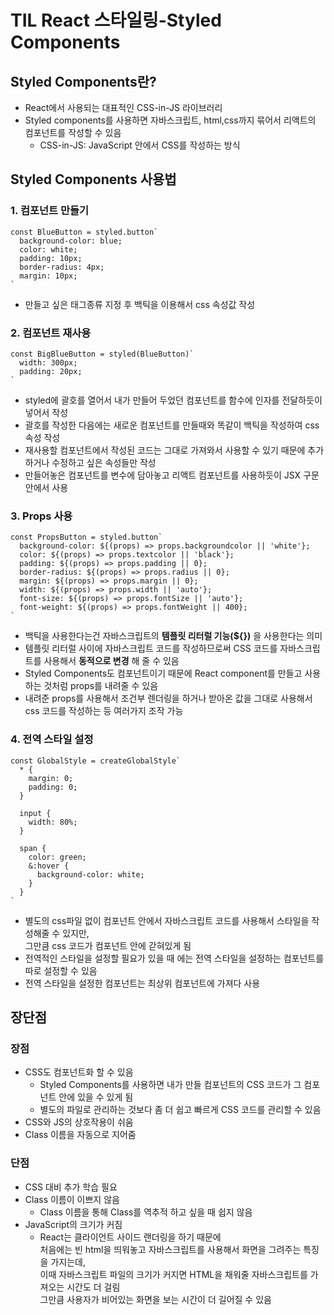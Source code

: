 # TIL React 스타일링-Styled Components
## Styled Components란?
* React에서 사용되는 대표적인 CSS-in-JS 라이브러리  
* Styled components를 사용하면 자바스크립트, html,css까지 묶어서 리액트의 컴포넌트를 작성할 수 있음
    * CSS-in-JS: JavaScript 안에서 CSS를 작성하는 방식
## Styled Components 사용법
### 1. 컴포넌트 만들기
```
const BlueButton = styled.button`
  background-color: blue;
  color: white;
  padding: 10px;
  border-radius: 4px;
  margin: 10px;
`
```
* 만들고 싶은 태그종류 지정 후 백틱을 이용해서 css 속성값 작성
### 2. 컴포넌트 재사용
```
const BigBlueButton = styled(BlueButton)`
  width: 300px;
  padding: 20px;
`
```
* styled에 괄호를 열어서 내가 만들어 두었던 컴포넌트를 함수에 인자를 전달하듯이 넣어서 작성 
* 괄호를 작성한 다음에는 새로운 컴포넌트를 만들때와 똑같이 백틱을 작성하여 css 속성 작성
* 재사용할 컴포넌트에서 작성된 코드는 그대로 가져와서 사용할 수 있기 때문에 추가하거나 수정하고 싶은 속성들만 작성
* 만들어놓은 컴포넌트를 변수에 담아놓고 리액트 컴포넌트를 사용하듯이 JSX 구문안에서 사용
### 3. Props 사용
```
const PropsButton = styled.button`
  background-color: ${(props) => props.backgroundcolor || 'white'};
  color: ${(props) => props.textcolor || 'black'};
  padding: ${(props) => props.padding || 0};
  border-radius: ${(props) => props.radius || 0};
  margin: ${(props) => props.margin || 0};
  width: ${(props) => props.width || 'auto'};
  font-size: ${(props) => props.fontSize || 'auto'};
  font-weight: ${(props) => props.fontWeight || 400};
`
```
* 백틱을 사용한다는건 자바스크립트의 **템플릿 리터럴 기능(${})** 을 사용한다는 의미
* 템플릿 리터럴 사이에 자바스크립트 코드를 작성하므로써 CSS 코드를 자바스크립트를 사용해서 **동적으로 변경** 해 줄 수 있음
* Styled Components도 컴포넌트이기 때문에 React component를 만들고 사용하는 것처럼 props를 내려줄 수 있음
* 내려준 props를 사용해서 조건부 렌더링을 하거나 받아온 값을 그대로 사용해서 css 코드를 작성하는 등 여러가지 조작 가능 
### 4. 전역 스타일 설정
```
const GlobalStyle = createGlobalStyle`
  * {
    margin: 0;
    padding: 0;
  }

  input {
    width: 80%;
  }

  span {
    color: green;
    &:hover {
      background-color: white;
    }
  }
`
```
* 별도의 css파일 없이 컴포넌트 안에서 자바스크립트 코드를 사용해서 스타일을 작성해줄 수 있지만,  
그만큼 css 코드가 컴포넌트 안에 갇혀있게 됨
* 전역적인 스타일을 설정할 필요가 있을 때 에는 전역 스타일을 설정하는 컴포넌트를 따로 설정할 수 있음
* 전역 스타일을 설정한 컴포넌트는 최상위 컴포넌트에 가져다 사용

## 장단점
### 장점
* CSS도 컴포넌트화 할 수 있음
    * Styled Components를 사용하면 내가 만들 컴포넌트의 CSS 코드가 그 컴포넌트 안에 있을 수 있게 됨
    * 별도의 파일로 관리하는 것보다 좀 더 쉽고 빠르게 CSS 코드를 관리할 수 있음 
* CSS와 JS의 상호작용이 쉬움
* Class 이름을 자동으로 지어줌
### 단점
* CSS 대비 추가 학습 필요
* Class 이름이 이쁘지 않음
    * Class 이름을 통해 Class를 역추적 하고 싶을 때 쉽지 않음
* JavaScript의 크기가 커짐
    * React는 클라이언트 사이드 랜더링을 하기 때문에  
    처음에는 빈 html을 띄워놓고 자바스크립트를 사용해서 화면을 그려주는 특징을 가지는데,  
    이때 자바스크립트 파일의 크기가 커지면 HTML을 채워줄 자바스크립트를 가져오는 시간도 더 걸림  
    그만큼 사용자가 비어있는 화면을 보는 시간이 더 길어질 수 있음

